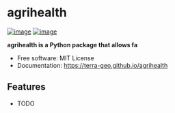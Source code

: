 # agrihealth


[![image](https://img.shields.io/pypi/v/agrihealth.svg)](https://pypi.python.org/pypi/agrihealth)
[![image](https://img.shields.io/conda/vn/conda-forge/agrihealth.svg)](https://anaconda.org/conda-forge/agrihealth)


**agrihealth is a Python package that allows fa**


-   Free software: MIT License
-   Documentation: https://terra-geo.github.io/agrihealth


## Features

-   TODO
